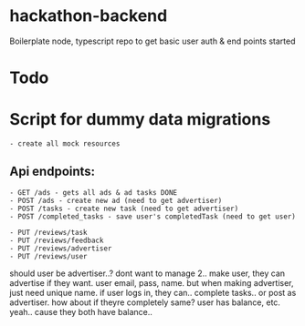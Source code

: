 # hackathon-backend
Boilerplate node, typescript repo to get basic user auth &amp; end points started

# Todo

# Script for dummy data migrations
    - create all mock resources

## Api endpoints:
    - GET /ads - gets all ads & ad tasks DONE
    - POST /ads - create new ad (need to get advertiser)
    - POST /tasks - create new task (need to get advertiser)
    - POST /completed_tasks - save user's completedTask (need to get user)

    - PUT /reviews/task
    - PUT /reviews/feedback
    - PUT /reviews/advertiser
    - PUT /reviews/user

should user be advertiser..? dont want to manage 2..
make user, they can advertise if they want.
user email, pass, name.
but when making advertiser, just need unique name.
if user logs in, they can.. complete tasks..
or post as advertiser. 
how about if theyre completely same?
user has balance, etc. 
yeah.. cause they both have balance..